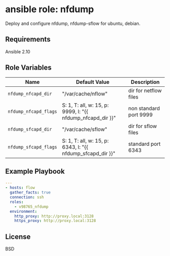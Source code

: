 ansible role: nfdump
=========

Deploy and configure nfdump, nfdump-sflow for ubuntu, debian.

Requirements
------------

Ansible 2.10

Role Variables
--------------

Name | Default Value | Description
---|---|---
`nfdump_nfcapd_dir` |  "/var/cache/nflow" | dir for netflow files
`nfdump_nfcapd_flags` | S: 1, T: all, w: 15, p: 9999, l: "{{ nfdump_nfcapd_dir }}" | non standard port 9999
`nfdump_sfcapd_dir` | "/var/cache/sflow" | dir for sflow files
`nfdump_sfcapd_flags` | S: 1, T: all, w: 15, p: 6343, l: "{{ nfdump_sfcapd_dir }}" | standard port 6343

Example Playbook
----------------

```yaml
---
- hosts: flow
  gather_facts: true
  connection: ssh
  roles:
    - v98765_nfdump
  environment:
    http_proxy: http://proxy.local:3128
    https_proxy: http://proxy.local:3128
```

License
-------

BSD
